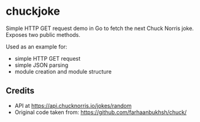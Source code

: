 # chuckjoke

Simple HTTP GET request demo in Go to fetch the next Chuck Norris joke. Exposes two public methods.

Used as an example for:
* simple HTTP GET request
* simple JSON parsing
* module creation and module structure

## Credits

* API at https://api.chucknorris.io/jokes/random
* Original code taken from: https://github.com/farhaanbukhsh/chuck/
